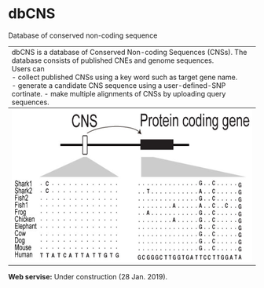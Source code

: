 # dbCNS
 Database of conserved non-coding sequence

<table width="200" border="0">
  <tr>
    <td>dbCNS is a database of Conserved Non-coding Sequences (CNSs). The database consists of published CNEs and genome sequences.<br>
        Users can <br>
            - collect published CNSs using a key word such as target gene name. <br>
            - generate a candidate CNS sequence using a user-defined-SNP cortinate.
            - make multiple alignments of CNSs by uploading query sequences.<br>
  </tr>
  <tbody>
    <tr>
      <td><img src="images/title.jpg" width="759" height="312" alt=""/></td>
    </tr>
  </tbody>
</table>  

<b>Web servise:</b> Under construction  (28 Jan. 2019).  
